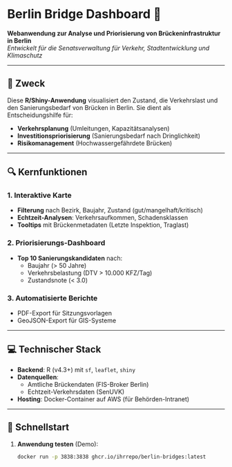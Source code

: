 # Berlin Bridge Dashboard :bridge_at_night:

**Webanwendung zur Analyse und Priorisierung von Brückeninfrastruktur in Berlin**  
*Entwickelt für die Senatsverwaltung für Verkehr, Stadtentwicklung und Klimaschutz*

---

## :dart: Zweck
Diese **R/Shiny-Anwendung** visualisiert den Zustand, die Verkehrslast und den Sanierungsbedarf von Brücken in Berlin. Sie dient als Entscheidungshilfe für:
- **Verkehrsplanung** (Umleitungen, Kapazitätsanalysen)
- **Investitionspriorisierung** (Sanierungsbedarf nach Dringlichkeit)
- **Risikomanagement** (Hochwassergefährdete Brücken)

---

## :mag: Kernfunktionen
### 1. Interaktive Karte
- **Filterung** nach Bezirk, Baujahr, Zustand (gut/mangelhaft/kritisch)
- **Echtzeit-Analysen**: Verkehrsaufkommen, Schadensklassen
- **Tooltips** mit Brückenmetadaten (Letzte Inspektion, Traglast)

### 2. Priorisierungs-Dashboard
- **Top 10 Sanierungskandidaten** nach:
  - Baujahr (> 50 Jahre)
  - Verkehrsbelastung (DTV > 10.000 KFZ/Tag)
  - Zustandsnote (< 3.0)

### 3. Automatisierte Berichte
- PDF-Export für Sitzungsvorlagen
- GeoJSON-Export für GIS-Systeme

---

## :computer: Technischer Stack
- **Backend**: R (v4.3+) mit `sf`, `leaflet`, `shiny`
- **Datenquellen**:
  - Amtliche Brückendaten (FIS-Broker Berlin)
  - Echtzeit-Verkehrsdaten (SenUVK)
- **Hosting**: Docker-Container auf AWS (für Behörden-Intranet)

---

## :rocket: Schnellstart
1. **Anwendung testen** (Demo):
   ```bash
   docker run -p 3838:3838 ghcr.io/ihrrepo/berlin-bridges:latest
    
